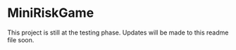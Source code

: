 # MiniRiskGame

This project is still at the testing phase. Updates will be made to this readme file soon.
